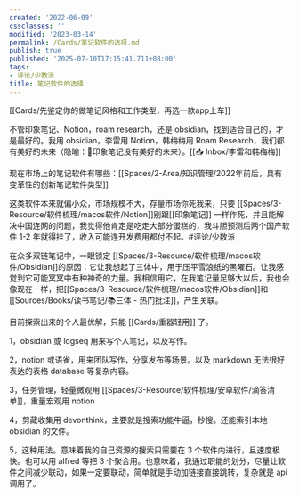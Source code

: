 ```yaml
---
created: '2022-06-09'
cssclasses: ''
modified: '2023-03-14'
permalink: /Cards/笔记软件的选择.md
publish: true
published: '2025-07-10T17:15:41.711+08:00'
tags:
- 评论/少数派
title: 笔记软件的选择
---
```

[[Cards/先鉴定你的做笔记风格和工作类型，再选一款app上车]]

不管印象笔记、Notion，roam research，还是 obsidian，找到适合自己的，才是最好的。我用 obsidian，李雷用 Notion，韩梅梅用 Roam Research，我们都有美好的未来（隐喻：🤪印象笔记没有美好的未来）。[[📥 Inbox/李雷和韩梅梅]]

现在市场上的笔记软件有哪些：[[Spaces/2-Area/知识管理/2022年前后，具有变革性的创新笔记软件类型]]

 这类软件本来就偏小众，市场规模不大，存量市场你死我来，只要 [[Spaces/3-Resource/软件梳理/macos软件/Notion]]别跟[[印象笔记]] 一样作死，并且能解决中国连网的问题，我觉得他肯定是吃走大部分蛋糕的，我斗胆预测后两个国产软件 1-2 年就得挂了，收入可能连开发费用都付不起。#评论/少数派

在众多双链笔记中，一眼锁定 [[Spaces/3-Resource/软件梳理/macos软件/Obsidian]]的原因：它让我想起了三体中，用于压平雪浪纸的黑曜石。让我感觉到它可能冥冥中有种神奇的力量。我相信用它，在我笔记量足够大以后，我也会像现在一样，把[[Spaces/3-Resource/软件梳理/macos软件/Obsidian]]和[[Sources/Books/读书笔记/📚三体 - 热门批注]]，产生关联。

目前探索出来的个人最优解，只能 [[Cards/重器轻用]] 了。

1，obsidian 或 logseq 用来写个人笔记，以及写作。

2，notion 或语雀，用来团队写作，分享发布等场景。以及 markdown 无法很好表达的表格 database 等复杂内容。

3，任务管理，轻量微观用 [[Spaces/3-Resource/软件梳理/安卓软件/滴答清单]]，重量宏观用 notion

4，剪藏收集用 devonthink，主要就是搜索功能牛逼，秒搜。还能索引本地 obsidian 的文件。

5，这种用法。意味着我的自己资源的搜索只需要在 3 个软件内进行，且速度极快。也可以用 alfred 等把 3 个聚合用。也意味着，我通过职能的划分，尽量让软件之间减少联动，如果一定要联动，简单就是手动加链接直接跳转，复杂就是 api 调用了。